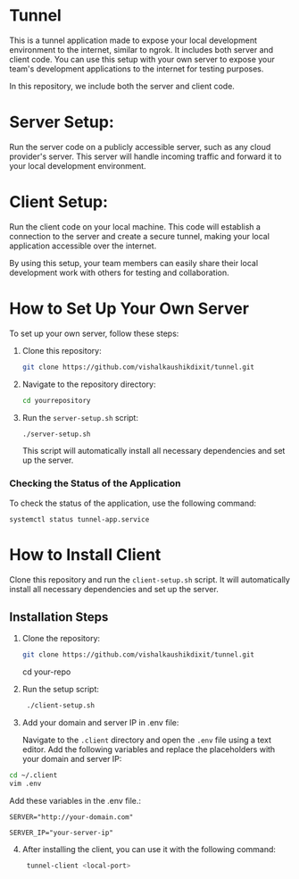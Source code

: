# Tunnel
This is a tunnel application made to expose your local development environment to the internet, similar to ngrok. It includes both server and client code. You can use this setup with your own server to expose your team's development applications to the internet for testing purposes.

In this repository, we include both the server and client code.

# Server Setup:
Run the server code on a publicly accessible server, such as any cloud provider's server. This server will handle incoming traffic and forward it to your local development environment.

# Client Setup:
Run the client code on your local machine. This code will establish a connection to the server and create a secure tunnel, making your local application accessible over the internet.

By using this setup, your team members can easily share their local development work with others for testing and collaboration.

# How to Set Up Your Own Server

To set up your own server, follow these steps:

1. Clone this repository:

    ```bash
    git clone https://github.com/vishalkaushikdixit/tunnel.git
    ```

2. Navigate to the repository directory:

    ```bash
    cd yourrepository
    ```

3. Run the `server-setup.sh` script:

    ```bash
    ./server-setup.sh
    ```

    This script will automatically install all necessary dependencies and set up the server.

### Checking the Status of the Application

To check the status of the application, use the following command:

    
    systemctl status tunnel-app.service
    

# How to Install Client

Clone this repository and run the `client-setup.sh` script. It will automatically install all necessary dependencies and set up the server.

## Installation Steps

1. Clone the repository:
   ```bash
   git clone https://github.com/vishalkaushikdixit/tunnel.git
    ```
   cd your-repo
2. Run the setup script:
   ```bash
    ./client-setup.sh
    ```
3. Add your domain and server IP in .env file:

    Navigate to the `.client` directory and open the `.env` file using a text editor. Add the following variables and replace the placeholders with your domain and server IP:

```bash
cd ~/.client
vim .env
```
Add these variables in the .env file.:

    SERVER="http://your-domain.com"

    SERVER_IP="your-server-ip"

4. After installing the client, you can use it with the following command:
   ```bash
    tunnel-client <local-port>
    ```
